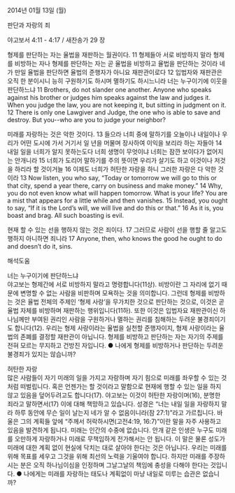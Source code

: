 2014년 01월 13일 (월)

판단과 자랑의 죄



야고보서 4:11 - 4:17 / 새찬송가 29 장


형제를 판단하는 자는 율법을 재판하는 월권이다. 
11 형제들아 서로 비방하지 말라 형제를 비방하는 자나 형제를 판단하는 자는 곧 율법을 비방하고 율법을 판단하는 것이라 네가 만일 율법을 판단하면 율법의 준행자가 아니요 재판관이로다 12 입법자와 재판관은 오직 한 분이시니 능히 구원하기도 하시며 멸하기도 하시느니라 너는 누구이기에 이웃을 판단하느냐
11 Brothers, do not slander one another. Anyone who speaks against his brother or judges him speaks against the law and judges it. When you judge the law, you are not keeping it, but sitting in judgment on it. 12 There is only one Lawgiver and Judge, the one who is able to save and destroy. But you--who are you to judge your neighbor?   

미래를 자랑하는 것은 악한 것이다. 
13 들으라 너희 중에 말하기를 오늘이나 내일이나 우리가 어떤 도시에 가서 거기서 일 년을 머물며 장사하여 이익을 보리라 하는 자들아 14 내일 일을 너희가 알지 못하는도다 너희 생명이 무엇이냐 너희는 잠깐 보이다가 없어지는 안개니라 15 너희가 도리어 말하기를 주의 뜻이면 우리가 살기도 하고 이것이나 저것을 하리라 할 것이거늘 16 이제도 너희가 허탄한 자랑을 하니 그러한 자랑은 다 악한 것이라
13 Now listen, you who say, “Today or tomorrow we will go to this or that city, spend a year there, carry on business and make money.” 14 Why, you do not even know what will happen tomorrow. What is your life? You are a mist that appears for a little while and then vanishes. 15 Instead, you ought to say, “If it is the Lord’s will, we will live and do this or that.” 16 As it is, you boast and brag. All such boasting is evil.   

현재 할 수 있는 선을 행하지 않는 것은 죄이다. 
17 그러므로 사람이 선을 행할 줄 알고도 행하지 아니하면 죄니라
17 Anyone, then, who knows the good he ought to do and doesn’t do it, sins.

해석도움





너는 누구이기에 판단하느냐  
야고보는 형제간에 서로 비방하지 말라고 명령합니다(11상). 비방이란 그 자리에 없기 때문에 변명할 수 없는 사람을 비판하며 모욕하는 것을 의미합니다. 그런데 형제를 비방하는 것은 율법 전체의 주제인 ‘형제 사랑’을 무가치한 것으로 판단하는 것으로, 이것은 곧 율법 자체를 비방하며 재판하는 행위입니다(11하). 또한 이것은 입법자요 재판관이신 하나님께만 부여된 권리인 사람을 구원하거나 멸하는 권리를 침해하는 두려운 불경죄이기도 합니다(12). 우리는 형제 사랑이라는 율법을 실천할 준행자이지, 형제 사랑이라는 율법의 존폐를 결정할 재판관이 아닙니다. 형제를 비방하고 판단하는 자는 자기의 주제를 전혀 모르는 무지하고 건방진 자입니다. 
● 나에게 형제를 비방하거나 판단하는 두려운 불경죄가 있지는 않습니까?  

허탄한 자랑  
많은 사람들이 자기 미래의 일을 가지고 자랑하며 자기 힘으로 미래를 좌우할 수 있는 것처럼 떠벌립니다. 혹은 언젠가는 할 것이라고 말함으로 현재에 행할 수 있는 일을 하지 않고 있음을 덮어두려고도 합니다(17). 야고보는 이것이 허탄한 자랑이며(16), 분명한 죄라고 말하면서(17) 이에 대해 책망하고 있습니다. 성경은 “너는 내일 일을 자랑하지 말라 하루 동안에 무슨 일이 날는지 네가 알 수 없음이니라(잠 27:1)”라고 가르칩니다. 바울은 그의 계획들 앞에 “주께서 허락하시면(고전4:19, 16:7)”이란 말을 자주 사용하고 있음을 발견하게 됩니다. 미래는 인간의 수중에 없습니다. 안개 같은 인생은 누구도 미래를 오만하게 자랑하거나 미래로 무책임하게 전가해서는 안 됩니다. 이 말은 물론 성도가 미래에 대한 계획 없이 현실에 닥치는 대로 살아야 한다는 것은 아닙니다. 우리는 미래를 위해 목표를 세우고 그것을 위해 최선의 노력을 기울여야 합니다. 하지만 미래를 주장하시는 분은 오직 하나님이심을 인정하며 그날그날의 책임에 충성을 다해야 한다는 것입니다.
● 나에게는 미래를 자랑하는 태도나 계획없이 마냥 내일로 미루는 습관은 없습니까?